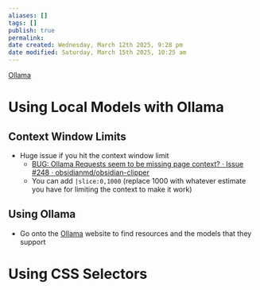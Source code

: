 ```yaml
---
aliases: []
tags: []
publish: true
permalink:
date created: Wednesday, March 12th 2025, 9:28 pm
date modified: Saturday, March 15th 2025, 10:25 am
---
```


[Ollama](../../⬇️%20Clippings/Tech%20Inbox/Ollama/Ollama.md)

# Using Local Models with Ollama

## Context Window Limits

- Huge issue if you hit the context window limit
	- [BUG: Ollama Requests seem to be missing page context? · Issue #248 · obsidianmd/obsidian-clipper](https://github.com/obsidianmd/obsidian-clipper/issues/248#issuecomment-2533544643)
	- You can add `|slice:0,1000` (replace 1000 with whatever estimate you have for limiting the context to make it work)

## Using Ollama

- Go onto the [Ollama](https://ollama.com/) website to find resources and the models that they support

# Using CSS Selectors

